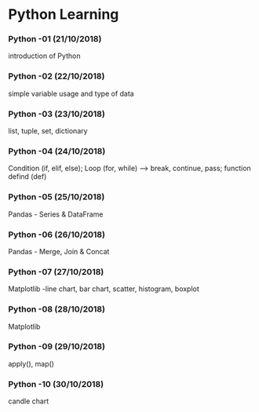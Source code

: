 # Python Learning
### Python -01 (21/10/2018)
introduction of Python
### Python -02 (22/10/2018)
simple variable usage and type of data 
### Python -03 (23/10/2018)
list, tuple, set, dictionary
### Python -04 (24/10/2018)
Condition (if, elif, else); Loop (for, while) --> break, continue, pass; function defind (def)
### Python -05 (25/10/2018)
Pandas - Series & DataFrame 
### Python -06 (26/10/2018)
Pandas - Merge, Join & Concat
### Python -07 (27/10/2018)
Matplotlib -line chart, bar chart, scatter, histogram, boxplot
### Python -08 (28/10/2018)
Matplotlib 
### Python -09 (29/10/2018)
apply(), map()
### Python -10 (30/10/2018)
candle chart
